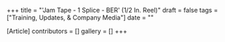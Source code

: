 +++
title = "'Jam Tape - 1 Splice - BER' (1/2 In. Reel)"
draft = false
tags = ["Training, Updates, & Company Media"]
date = ""

[Article]
contributors = []
gallery = []
+++
